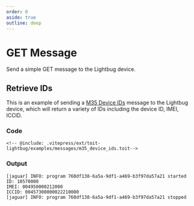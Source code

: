 ```yaml
---
order: 0
aside: true
outline: deep
---
```


# GET Message

Send a simple GET message to the Lightbug device.

## Retrieve IDs

This is an example of sending a [M35 Device IDs](/devices/api/messages/35-device-ids) message to the Lightbug device, which will return a variety of IDs including the device ID, IMEI, ICCID.

### Code

<ToitGithubCode path="examples/messages/m35_device_ids.toit">

```toit
<!-- @include: .vitepress/ext/toit-lightbug/examples/messages/m35_device_ids.toit-->
```

</ToitGithubCode>

### Output

```
[jaguar] INFO: program 760df138-6a5a-9df1-a469-b3f97da57a21 started
ID: 10570000
IMEI: 004950000212000
ICCID: 00457300000022210000
[jaguar] INFO: program 760df138-6a5a-9df1-a469-b3f97da57a21 stopped
```
